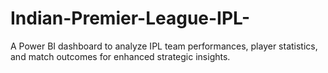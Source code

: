 # Indian-Premier-League-IPL-
A Power BI dashboard to analyze IPL team performances, player statistics, and match outcomes for enhanced strategic insights.
